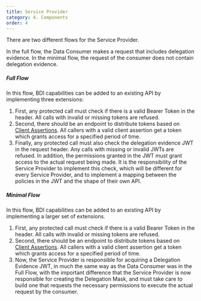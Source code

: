 ```yaml
---
title: Service Provider
category: 4. Components
order: 4
---
```


There are two different flows for the Service Provider.

In the full flow, the Data Consumer makes a request that includes delegation evidence. In the minimal flow, the request of the consumer does not contain delegation evidence.

##### Full Flow

In this flow, BDI capabilities can be added to an existing API by implementing three extensions:

1. First, any protected call must check if there is a valid Bearer Token in the header. All calls with invalid or missing tokens are refused.
2. Second, there should be an endpoint to distribute tokens based on [Client Assertions](glossary#client-assertion). All callers with a valid client assertion get a token which grants access for a specified period of time.
3. Finally, any protected call must also check the delegation evidence JWT in the request header. Any calls with missing or invalid JWTs are refused. In addition, the permissions granted in the JWT must grant access to the actual request being made. It is the responsibility of the Service Provider to implement this check, which will be different for every Service Provider, and to implement a mapping between the policies in the JWT and the shape of their own API.

##### Minimal Flow

In this flow, BDI capabilities can be added to an existing API by implementing a larger set of extensions.

1. First, any protected call must check if there is a valid Bearer Token in the header. All calls with invalid or missing tokens are refused.
2. Second, there should be an endpoint to distribute tokens based on [Client Assertions](glossary#client-assertion). All callers with a valid client assertion get a token which grants access for a specified period of time.
3. Now, the Service Provider is responsible for acquiring a Delegation Evidence JWT, in much the same way as the Data Consumer was in the Full Flow, with the important difference that the Service Provider is now responsible for creating the Delegation Mask, and must take care to build one that requests the necessary permissions to execute the actual request by the consumer.
